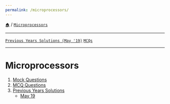 ```yaml
---
permalink: /microprocessors/
---
```


[`🏠`](/) / [`Microprocessors`](/mp/)
 
<hr />

[`Previous Years Solutions (May '19)`](/mp/previous-years/may-19/) [`MCQs`](/mp/mcqs/)

<hr />

# Microprocessors

1. [Mock Questions](/mp/mock/)
2. [MCQ Questions](/mp/mcqs/)
3. [Previous Years Solutions](/mp/previous-years/)
    * [May 19](/mp/previous-years/may-19/)
